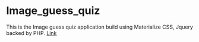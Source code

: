 # Image_guess_quiz
This is the Image guess quiz application build using Materialize CSS, Jquery backed by PHP.
[Link](https://github.com/Prathm98/Image_guess_quiz/blob/main/doc/OMEN%20Earth%20Day%202021.pdf)
